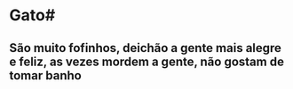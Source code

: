 # Gato#
## São muito fofinhos, deichão a gente mais alegre e feliz, as vezes mordem a gente, não gostam de tomar banho
